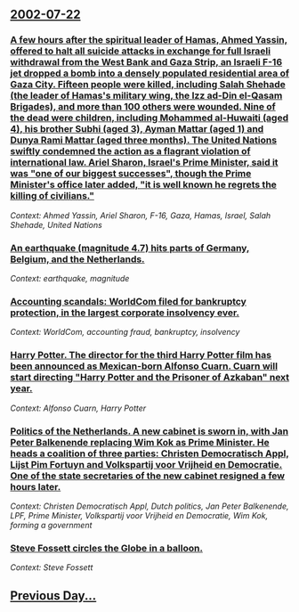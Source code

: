 ## [2002-07-22](/news/2002/07/22/index.md)

### [ A few hours after the spiritual leader of Hamas, Ahmed Yassin, offered to halt all suicide attacks in exchange for full Israeli withdrawal from the West Bank and Gaza Strip, an Israeli F-16 jet dropped a bomb into a densely populated residential area of Gaza City. Fifteen people were killed, including Salah Shehade (the leader of Hamas's military wing, the Izz ad-Din el-Qasam Brigades), and more than 100 others were wounded. Nine of the dead were children, including Mohammed al-Huwaiti (aged 4), his brother Subhi (aged 3), Ayman Mattar (aged 1) and Dunya Rami Mattar (aged three months). The United Nations swiftly condemned the action as a flagrant violation of international law. Ariel Sharon, Israel's Prime Minister, said it was "one of our biggest successes", though the Prime Minister's office later added, "it is well known he regrets the killing of civilians."](/news/2002/07/22/a-few-hours-after-the-spiritual-leader-of-hamas-ahmed-yassin-offered-to-halt-all-suicide-attacks-in-exchange-for-full-israeli-withdrawal.md)
_Context: Ahmed Yassin, Ariel Sharon, F-16, Gaza, Hamas, Israel, Salah Shehade, United Nations_

### [ An earthquake (magnitude 4.7) hits parts of Germany, Belgium, and the Netherlands.](/news/2002/07/22/an-earthquake-magnitude-4-7-hits-parts-of-germany-belgium-and-the-netherlands.md)
_Context: earthquake, magnitude_

### [ Accounting scandals: WorldCom filed for bankruptcy protection, in the largest corporate insolvency ever.](/news/2002/07/22/accounting-scandals-worldcom-filed-for-bankruptcy-protection-in-the-largest-corporate-insolvency-ever.md)
_Context: WorldCom, accounting fraud, bankruptcy, insolvency_

### [ Harry Potter. The director for the third Harry Potter film has been announced as Mexican-born Alfonso Cuarn. Cuarn will start directing "Harry Potter and the Prisoner of Azkaban" next year.](/news/2002/07/22/harry-potter-the-director-for-the-third-harry-potter-film-has-been-announced-as-mexican-born-alfonso-cuaron-cuaron-will-start-directing.md)
_Context: Alfonso Cuarn, Harry Potter_

### [ Politics of the Netherlands. A new cabinet is sworn in, with Jan Peter Balkenende replacing Wim Kok as Prime Minister. He heads a coalition of three parties: Christen Democratisch Appl, Lijst Pim Fortuyn and Volkspartij voor Vrijheid en Democratie. One of the state secretaries of the new cabinet resigned a few hours later.](/news/2002/07/22/politics-of-the-netherlands-a-new-cabinet-is-sworn-in-with-jan-peter-balkenende-replacing-wim-kok-as-prime-minister-he-heads-a-coalition.md)
_Context: Christen Democratisch Appl, Dutch politics, Jan Peter Balkenende, LPF, Prime Minister, Volkspartij voor Vrijheid en Democratie, Wim Kok, forming a government_

### [ Steve Fossett circles the Globe in a balloon.](/news/2002/07/22/steve-fossett-circles-the-globe-in-a-balloon.md)
_Context: Steve Fossett_

## [Previous Day...](/news/2002/07/21/index.md)

